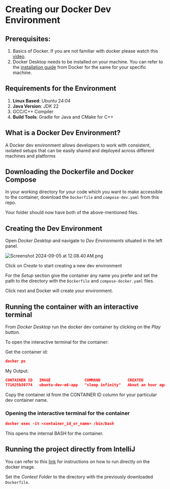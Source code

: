 # Creating our Docker Dev Environment

## Prerequisites:

1. Basics of Docker. If you are not familiar with docker please watch this [video](https://youtu.be/b0HMimUb4f0).
2. Docker Desktop needs to be installed on your machine. You can refer to the [installation guide](https://www.docker.com/products/docker-desktop/) from Docker for the same for your specific machine.

## Requirements for the Environment

1. **Linux Based**: Ubuntu 24:04
2. **Java Version**: JDK 22
3. GCC/C++ Compiler
4. **Build Tools**: Gradle for Java and CMake for C++

## What is a Docker Dev Environment?

A Docker dev environment allows developers to work with consistent, isolated setups that can be easily shared and deployed across different machines and platforms

## Downloading the Dockerfile and Docker Compose

In your working directory for your code which you want to make accessible to the container, download the `Dockerfile` and `compose-dev.yaml` from this repo.

Your folder should now have both of the above-mentioned files.

## Creating the Dev Environment

Open *Docker Desktop* and navigate to *Dev Environments* situated in the left panel.

![Screenshot 2024-09-05 at 12.08.40 AM.png](https://res.craft.do/user/full/236ddc81-ff42-14cf-9959-adcbc61616dc/doc/62FD96E4-9940-45F5-995C-AC021DA01333/3147D2C1-3A8A-4AE8-A486-0383E7B9ED4F_2/Ydbnavn2uPputdFvnTIPwCFmERalr76YGNNqeyHgcxcz/Screenshot%202024-09-05%20at%2012.08.40AM.png)

Click on *Create* to start creating a new dev environment

For the *Setup* section give the container any name you prefer and set the path to the directory with the `Dockerfile` and `compose-docker.yaml` files.

Click next and Docker will create your environment.

## Running the container with an interactive terminal

From *Docker Desktop* run the docker dev container by clicking on the *Play* button.

To open the interactive terminal for the container:

Get the container id:

```json
docker ps
```

My Output:

```json
CONTAINER ID   IMAGE               COMMAND            CREATED             STATUS         PORTS     NAMES
771625b30774   ubuntu-dev-e6-app   "sleep infinity"   About an hour ago   Up 9 seconds             ubuntu-dev-e6-app-1
```

Copy the container id from the CONTAINER ID column for your particular dev container name.

### Opening the interactive terminal for the container

```json
docker exec -it <container_id_or_name> /bin/bash
```

This opens the internal BASH for the container.

## Running the project directly from IntelliJ

You can refer to this [link](https://www.jetbrains.com/help/idea/running-a-java-app-in-a-container.html#run_java_app_in_container) for instructions on how to run directly on the docker image.

Set the *Context Folder* to the directory with the previously downloaded `Dockerfile`.


